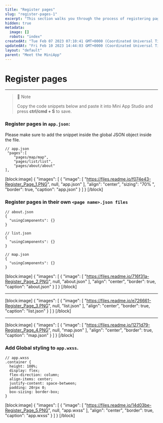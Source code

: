 ```yaml
---
title: "Register pages"
slug: "register-pages-1"
excerpt: "This section walks you through the process of registering pages in various files."
hidden: true
metadata: 
  image: []
  robots: "index"
createdAt: "Tue Feb 07 2023 07:10:41 GMT+0000 (Coordinated Universal Time)"
updatedAt: "Fri Feb 10 2023 14:44:03 GMT+0000 (Coordinated Universal Time)"
layout: "default"
parent: "Meet the MiniApp"
---
```

# Register pages 
*** 
> 📝 Note
> 
> Copy the code snippets below and paste it into Mini App Studio and press **ctrl/cmd + S** to save.

### Register pages in `app.json`:

 Please make sure to add the snippet inside the global JSON object inside the file.

```Text
// app.json
 "pages":[
    "pages/map/map",
    "pages/list/list",
    "pages/about/about"
],
```

[block:image]
{
  "images": [
    {
      "image": [
        "https://files.readme.io/f074e43-Register_Page_1.PNG",
        null,
        "app.json"
      ],
      "align": "center",
      "sizing": "70% ",
      "border": true,
      "caption": "app.json"
    }
  ]
}
[/block]


### Register pages in their own `<page name>.json files`

```Text
// about.json
{
  "usingComponents": {}
}
```
```Text
// list.json
{
  "usingComponents": {}
}
```
```Text
// map.json
{
  "usingComponents": {}
}
```

[block:image]
{
  "images": [
    {
      "image": [
        "https://files.readme.io/716f31a-Register_Page_2.PNG",
        null,
        "about.json"
      ],
      "align": "center",
      "border": true,
      "caption": "about.json"
    }
  ]
}
[/block]


***

[block:image]
{
  "images": [
    {
      "image": [
        "https://files.readme.io/e726661-Register_Page_3.PNG",
        null,
        "list.json"
      ],
      "align": "center",
      "border": true,
      "caption": "list.json"
    }
  ]
}
[/block]


***

[block:image]
{
  "images": [
    {
      "image": [
        "https://files.readme.io/1271d79-Register_Page_4.PNG",
        null,
        "map.json"
      ],
      "align": "center",
      "border": true,
      "caption": "map.json"
    }
  ]
}
[/block]


### Add Global styling to `app.wxss`.

```Text
// app.wxss
.container {
  height: 100%;
  display: flex;
  flex-direction: column;
  align-items: center;
  justify-content: space-between;
  padding: 20rpx 0;
  box-sizing: border-box;
}
```

[block:image]
{
  "images": [
    {
      "image": [
        "https://files.readme.io/14d03be-Register_Page_5.PNG",
        null,
        "app.wxss"
      ],
      "align": "center",
      "border": true,
      "caption": "app.wxss"
    }
  ]
}
[/block]
